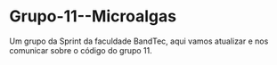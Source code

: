 # Grupo-11--Microalgas
Um grupo da Sprint da faculdade BandTec, aqui vamos atualizar e nos comunicar sobre o código do grupo 11. 
